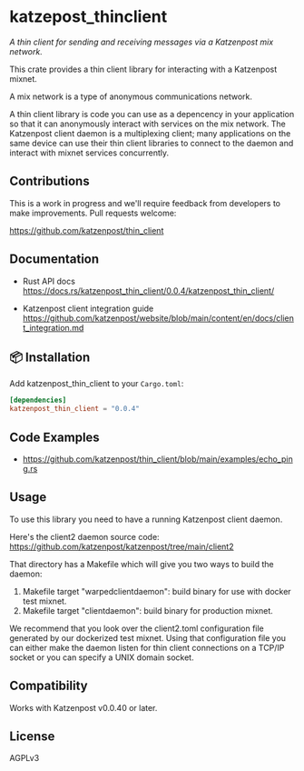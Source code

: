 
# katzepost_thinclient

*A thin client for sending and receiving messages via a Katzenpost mix network.*

This crate provides a thin client library for interacting with a
Katzenpost mixnet.

A mix network is a type of anonymous communications network.

A thin client library is code you can use as a depencency in your
application so that it can anonymously interact with services on the
mix network. The Katzenpost client daemon is a multiplexing client;
many applications on the same device can use their thin client
libraries to connect to the daemon and interact with mixnet services
concurrently.



## Contributions

This is a work in progress and we'll require feedback from developers to make improvements.
Pull requests welcome:

https://github.com/katzenpost/thin_client



## Documentation

* Rust API docs https://docs.rs/katzenpost_thin_client/0.0.4/katzenpost_thin_client/

* Katzenpost client integration guide https://github.com/katzenpost/website/blob/main/content/en/docs/client_integration.md



## 📦 Installation

Add katzenpost_thin_client to your `Cargo.toml`:

```toml
[dependencies]
katzenpost_thin_client = "0.0.4"
```


## Code Examples

* https://github.com/katzenpost/thin_client/blob/main/examples/echo_ping.rs


## Usage

To use this library you need to have a running Katzenpost client daemon.

Here's the client2 daemon source code:
https://github.com/katzenpost/katzenpost/tree/main/client2

That directory has a Makefile which will give you two ways to build the daemon:

1. Makefile target "warpedclientdaemon": build binary for use with docker test mixnet.
2. Makefile target "clientdaemon": build binary for production mixnet.

We recommend that you look over the client2.toml configuration file generated by
our dockerized test mixnet. Using that configuration file you can either make
the daemon listen for thin client connections on a TCP/IP socket or you can
specify a UNIX domain socket.



## Compatibility

Works with Katzenpost v0.0.40 or later.



## License

AGPLv3
